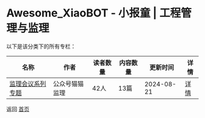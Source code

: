 # Awesome_XiaoBOT - 小报童 | 工程管理与监理

以下是该分类下的所有专栏：

| 名称 | 作者 | 读者数量 | 内容数量 | 更新时间 | 详情 |
|------|------|----------|----------|----------|------|
| [监理会议系列专题](https://xiaobot.net/p/maomaojianli2?refer=9c3f1c95-a052-465a-9902-f6d75080262a) | 公众号猫猫监理 | 42人 | 13篇 |  2024-08-21 | [详情](data/maomaojianli2.md) |


返回 [首页](../README.md)
